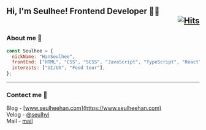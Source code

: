 ## Hi, I'm Seulhee! Frontend Developer 👨‍💻 <div align="right">[![Hits](https://hits.seeyoufarm.com/api/count/incr/badge.svg?url=https%3A%2F%2Fgithub.com%2Fhanseulhee%2Fhit-counter&count_bg=%2370ADB5&title_bg=%23132743&icon=&icon_color=%23E7E7E7&title=hits&edge_flat=true)](https://hits.seeyoufarm.com)</div>

### About me 🙂

```javascript
const Seulhee = {
  nickName: "HanSeulhee",
  frontEnd: ["HTML", "CSS", "SCSS", "JavaScript", "TypeScript", "React"],
  interests: ["UI/UX", "Food tour"],
};
```

---
### Contect me 🌱

Blog - [www.seulheehan.com](https://www.seulheehan.com) <br />
Velog - [@seulhyi](https://velog.io/@seulhyi) <br />
Mail - [mail](mailto:3021062@gmail.com)
